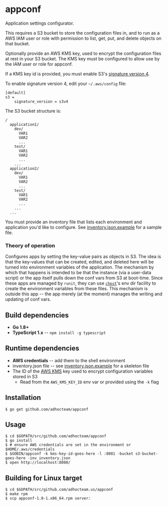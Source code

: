 appconf
=======

Application settings configurator.

This requires a S3 bucket to store the configuration files in, and to run as a
AWS IAM user or role with permission to list, get, put, and delete objects on that bucket.

Optionally provide an AWS KMS key, used to encrypt the configuration files at rest in your S3 bucket. The KMS key must be configured to allow use by the IAM user or role for appconf.

If a KMS key id is provided, you must enable S3's [signature version 4](http://docs.aws.amazon.com/AmazonS3/latest/dev/UsingAWSSDK.html#specify-signature-version).

To enable signature version 4, edit your `~/.aws/config` file:

```
[default]
s3 =
    signature_version = s3v4
```

The S3 bucket structure is:

```
/
  application1/
    dev/
      VAR1
      VAR2
      ...
    test/
      VAR1
      VAR2
      ...
    ...
  application2/
    dev/
      VAR1
      VAR2
      ...
    test/
      VAR1
      VAR2
      ...
    ...
  ...
```

You must provide an inventory file that lists each environment and application you'd like
to configure. See [inventory.json.example](inventory.json.example) for a sample file.

### Theory of operation

Configures apps by setting the key-value pairs as objects in S3. The idea is
that the key-values that can be created, edited, and deleted here will be turned
into environment variables of the application. The mechanism by which that
happens is intended to be that the instance (via a user-data script) or the app
itself pulls down the conf vars from S3 at boot-time. Since these apps are
managed by `runit`, they can use
[`chpst`](http://smarden.org/runit/chpst.8.html)'s env dir facility to create
the environment variables from these files. This mechanism is outside this app
-- the app merely (at the moment) manages the writing and updating of conf vars.

Build dependencies
------------------

* **Go 1.8+**
* **TypeScript 1.x** -- `npm install -g typescript`

Runtime dependencies
--------------------

* **AWS credentials** -- add them to the shell environment
* inventory.json file -- see [inventory.json.example](inventory.json.example) for a skeleton file
* The ID of the [AWS KMS](https://aws.amazon.com/kms/) key used to encrypt configuration variables stored in S3
    - Read from the `AWS_KMS_KEY_ID` env var or provided using the `-k` flag

Installation
------------

``` shell
$ go get github.com/adhocteam/appconf
```

Usage
-----

``` shell
$ cd $GOPATH/src/github.com/adhocteam/appconf
$ go install
$ # ensure AWS credentials are set in the environment or $HOME/.aws/credentials
$ $GOBIN/appconf -k kms-key-id-goes-here -l :8081 -bucket s3-bucket-goes-here -inv inventory.json
$ open http://localhost:8080/
```

Building for Linux target
-------------------------

``` shell
$ cd $GOPATH/src/github.com/adhocteam.us/appconf
$ make rpm
$ scp appconf-1.0-1.x86_64.rpm server:
```
